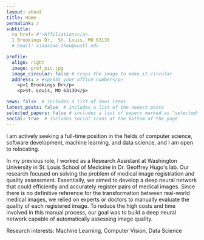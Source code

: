 ```yaml
---
layout: about
title: Home
permalink: /
subtitle: 
  <a href='#'>Affiliations</a>. 
  1 Brookings Dr,  St. Louis, MO 63130
  # Email: xiaoxiao.zhou@wustl.edu

profile:
  align: right
  image: prof_pic.jpg
  image_circular: false # crops the image to make it circular
  address: > #<p>555 your office number</p>
    <p>1 Brookings Dr</p>
    <p>St. Louis, MO 63130</p>

news: false  # includes a list of news items
latest_posts: false  # includes a list of the newest posts
selected_papers: false # includes a list of papers marked as "selected={true}"
social: true  # includes social icons at the bottom of the page
---
```



I am actively seeking a full-time position in the fields of computer science, software development, machine learning, and data science, and I am open to relocating.

In my previous role, I worked as a Research Assistant at Washington University in St. Louis School of Medicine in Dr. Geoffrey Hugo's lab. Our research focused on solving the problem of medical image registration and quality assessment. Essentially, we aimed to develop a deep neural network that could efficiently and accurately register pairs of medical images. Since there is no definitive reference for the transformation between real-world medical images, we relied on experts or doctors to manually evaluate the quality of each registered image. To reduce the high costs and time involved in this manual process, our goal was to build a deep neural network capable of automatically assessing image quality.

Research interests: 
Machine Learning, Computer Vision, Data Science
